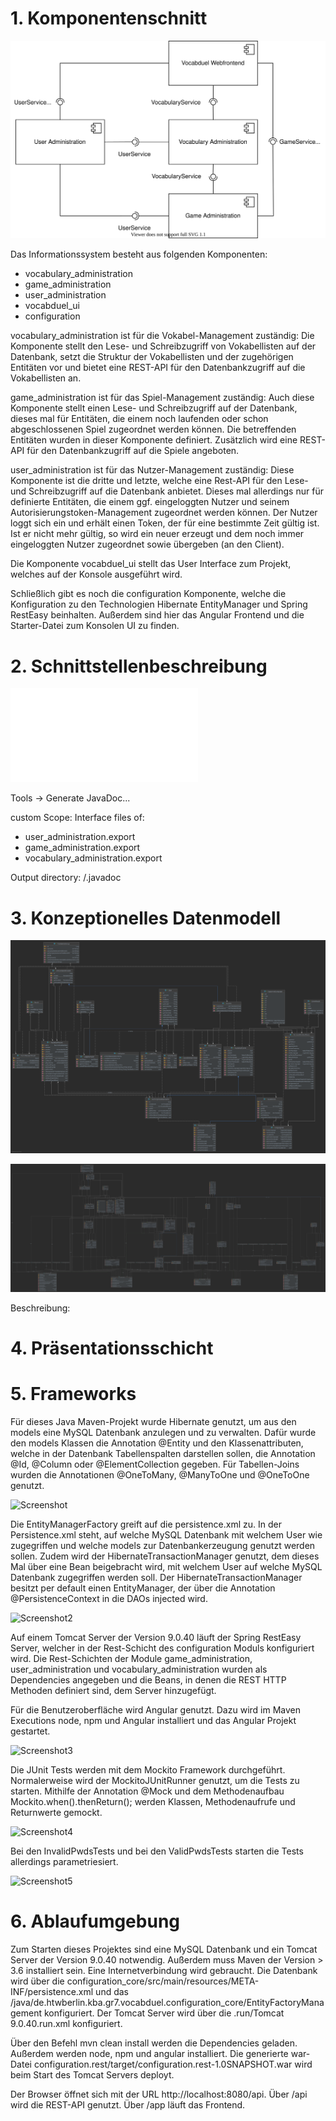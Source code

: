 # 1. Komponentenschnitt
![](.././components_diagram.svg)

Das Informationssystem besteht aus folgenden Komponenten:
- vocabulary_administration
- game_administration
- user_administration
- vocabduel_ui
- configuration

vocabulary_administration ist für die Vokabel-Management zuständig:
Die Komponente stellt den Lese- und Schreibzugriff von Vokabellisten auf der Datenbank,
setzt die Struktur der Vokabellisten und der zugehörigen Entitäten vor und bietet
eine REST-API für den Datenbankzugriff auf die Vokabellisten an.

game_administration ist für das Spiel-Management zuständig:
Auch diese Komponente stellt einen Lese- und Schreibzugriff auf der Datenbank, dieses mal für 
Entitäten, die einem noch laufenden oder schon abgeschlossenen Spiel zugeordnet werden können.
Die betreffenden Entitäten wurden in dieser Komponente definiert.
Zusätzlich wird eine REST-API für den Datenbankzugriff auf die Spiele angeboten.

user_administration ist für das Nutzer-Management zuständig:
Diese Komponente ist die dritte und letzte, welche eine Rest-API für den Lese- und Schreibzugriff 
auf die Datenbank anbietet. Dieses mal allerdings nur für definierte Entitäten, die einem
ggf. eingeloggten Nutzer und seinem Autorisierungstoken-Management zugeordnet werden können.
Der Nutzer loggt sich ein und erhält einen Token, der für eine bestimmte Zeit gültig ist. Ist er nicht mehr
gültig, so wird ein neuer erzeugt und dem noch immer eingeloggten Nutzer
zugeordnet sowie übergeben (an den Client).

Die Komponente vocabduel_ui stellt das User Interface zum Projekt, welches auf der Konsole ausgeführt wird.

Schließlich gibt es noch die configuration Komponente, welche die Konfiguration zu den Technologien 
Hibernate EntityManager und Spring RestEasy beinhalten. Außerdem sind hier das Angular Frontend und die 
Starter-Datei zum Konsolen UI zu finden.

[comment]: <> (Add ideas here)

# 2. Schnittstellenbeschreibung
![myLink](file:///.javadoc/index.html)

Tools -> Generate JavaDoc...

custom Scope: Interface files of:
- user_administration.export
- game_administration.export
- vocabulary_administration.export

Output directory: /.javadoc

[comment]: <> (Add ideas here)

# 3. Konzeptionelles Datenmodell
![](.././class-diagram.svg)

![](.././complete-class-diagram.svg)

Beschreibung:

[comment]: <> (Add ideas here)

# 4. Präsentationsschicht

[comment]: <> (Add ideas here)

# 5. Frameworks

Für dieses Java Maven-Projekt wurde Hibernate genutzt, um aus den models
eine MySQL Datenbank anzulegen und zu verwalten.
Dafür wurde den models Klassen die Annotation @Entity und den Klassenattributen, welche 
in der Datenbank Tabellenspalten darstellen sollen, die Annotation @Id, @Column oder @ElementCollection gegeben.
Für Tabellen-Joins wurden die Annotationen @OneToMany, @ManyToOne und @OneToOne genutzt.

![Screenshot]()

Die EntityManagerFactory greift auf die persistence.xml zu.
In der Persistence.xml steht, auf welche MySQL Datenbank mit welchem User wie zugegriffen
und welche models zur Datenbankerzeugung genutzt werden sollen.
Zudem wird der HibernateTransactionManager genutzt, dem dieses Mal über eine Bean beigebracht wird,
mit welchem User auf welche MySQL Datenbank zugegriffen werden soll.
Der HibernateTransactionManager besitzt per default einen EntityManager, der
über die Annotation @PersistenceContext in die DAOs injected wird.

![Screenshot2]()

Auf einem Tomcat Server der Version 9.0.40 läuft der Spring RestEasy Server, welcher
in der Rest-Schicht des configuration Moduls konfiguriert wird.
Die Rest-Schichten der Module game_administration, user_administration und vocabulary_administration
wurden als Dependencies angegeben und die Beans, in denen die REST HTTP Methoden definiert sind,
dem Server hinzugefügt.

Für die Benutzeroberfläche wird Angular genutzt.
Dazu wird im Maven Executions node, npm und Angular installiert und das Angular Projekt gestartet.

![Screenshot3]()

Die JUnit Tests werden mit dem Mockito Framework durchgeführt.
Normalerweise wird der MockitoJUnitRunner genutzt, um die Tests zu starten.
Mithilfe der Annotation @Mock und dem Methodenaufbau Mockito.when().thenReturn(); werden
Klassen, Methodenaufrufe und Returnwerte gemockt.

![Screenshot4]()

Bei den InvalidPwdsTests und bei den ValidPwdsTests starten die Tests allerdings parametriesiert.

![Screenshot5]()

[comment]: <> (Add ideas here)

# 6. Ablaufumgebung

Zum Starten dieses Projektes sind eine MySQL Datenbank und ein Tomcat Server der Version 9.0.40 notwendig.
Außerdem muss Maven der Version > 3.6 installiert sein. Eine Internetverbindung wird gebraucht.
Die Datenbank wird über die configuration_core/src/main/resources/META-INF/persistence.xml und 
das /java/de.htwberlin.kba.gr7.vocabduel.configuration_core/EntityFactoryManagement konfiguriert.
Der Tomcat Server wird über die .run/Tomcat 9.0.40.run.xml konfiguriert.

Über den Befehl mvn clean install werden die Dependencies geladen.
Außerdem werden node, npm und angular installiert.
Die generierte war-Datei configuration.rest/target/configuration.rest-1.0SNAPSHOT.war 
wird beim Start des Tomcat Servers deployt.

Der Browser öffnet sich mit der URL http://localhost:8080/api.
Über /api wird die REST-API genutzt.
Über /app läuft das Frontend.

[comment]: <> (Add ideas here)

